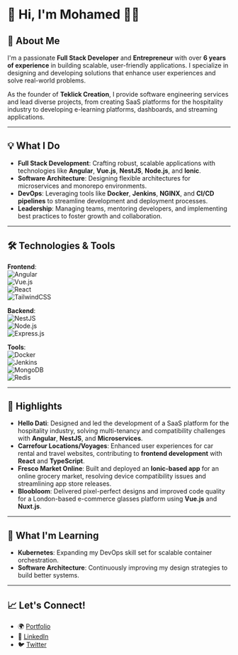 # 👋 Hi, I'm Mohamed 👨‍💻

## 🚀 About Me

I'm a passionate **Full Stack Developer** and **Entrepreneur** with over **6 years of experience** in building scalable, user-friendly applications. I specialize in designing and developing solutions that enhance user experiences and solve real-world problems. 

As the founder of **Teklick Creation**, I provide software engineering services and lead diverse projects, from creating SaaS platforms for the hospitality industry to developing e-learning platforms, dashboards, and streaming applications.

---

## 💡 What I Do

- **Full Stack Development**: Crafting robust, scalable applications with technologies like **Angular**, **Vue.js**, **NestJS**, **Node.js**, and **Ionic**.
- **Software Architecture**: Designing flexible architectures for microservices and monorepo environments.
- **DevOps**: Leveraging tools like **Docker**, **Jenkins**, **NGINX**, and **CI/CD pipelines** to streamline development and deployment processes.
- **Leadership**: Managing teams, mentoring developers, and implementing best practices to foster growth and collaboration.

---

## 🛠️ Technologies & Tools

**Frontend**:  
![Angular](https://img.shields.io/badge/-Angular-DD0031?logo=angular&logoColor=white)  
![Vue.js](https://img.shields.io/badge/-Vue.js-4FC08D?logo=vue.js&logoColor=white)  
![React](https://img.shields.io/badge/-React-61DAFB?logo=react&logoColor=black)  
![TailwindCSS](https://img.shields.io/badge/-TailwindCSS-06B6D4?logo=tailwindcss&logoColor=white)

**Backend**:  
![NestJS](https://img.shields.io/badge/-NestJS-E0234E?logo=nestjs&logoColor=white)  
![Node.js](https://img.shields.io/badge/-Node.js-339933?logo=node.js&logoColor=white)  
![Express.js](https://img.shields.io/badge/-Express.js-000000?logo=express&logoColor=white)

**Tools**:  
![Docker](https://img.shields.io/badge/-Docker-2496ED?logo=docker&logoColor=white)  
![Jenkins](https://img.shields.io/badge/-Jenkins-D24939?logo=jenkins&logoColor=white)  
![MongoDB](https://img.shields.io/badge/-MongoDB-47A248?logo=mongodb&logoColor=white)  
![Redis](https://img.shields.io/badge/-Redis-DC382D?logo=redis&logoColor=white)

---

## 📌 Highlights

- **Hello Dati**: Designed and led the development of a SaaS platform for the hospitality industry, solving multi-tenancy and compatibility challenges with **Angular**, **NestJS**, and **Microservices**.
- **Carrefour Locations/Voyages**: Enhanced user experiences for car rental and travel websites, contributing to **frontend development** with **React** and **TypeScript**.
- **Fresco Market Online**: Built and deployed an **Ionic-based app** for an online grocery market, resolving device compatibility issues and streamlining app store releases.
- **Bloobloom**: Delivered pixel-perfect designs and improved code quality for a London-based e-commerce glasses platform using **Vue.js** and **Nuxt.js**.

---

## 🌱 What I'm Learning

- **Kubernetes**: Expanding my DevOps skill set for scalable container orchestration.  
- **Software Architecture**: Continuously improving my design strategies to build better systems.

---

## 📈 Let's Connect!

- 🌍 [Portfolio](https://github.com/minercool)  
- 💼 [LinkedIn](https://www.linkedin.com/in/mohamed-teklick/)  
- 🐦 [Twitter](https://twitter.com/mohameddev)  


